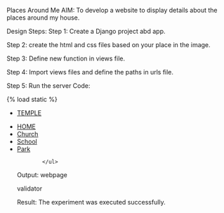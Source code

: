 Places Around Me
AIM:
To develop a website to display details about the places around my house.

Design Steps:
Step 1: Create a Django project abd app.

Step 2: create the html and css files based on your place in the image.

Step 3: Define new function in views file.

Step 4: Import views files and define the paths in urls file.

Step 5: Run the server
Code:
<!DOCTYPE html>
{% load static %}
<html lang="en">
<head>
    <meta charset="UTF-8">
    <meta http-equiv="X-UA-Compatible" content="IE=edge">
    <meta name="viewport" content="width=device-width, initial-scale=1.0">
    <title>www.map.com</title>
    <link rel="stylesheet" href=static/css/map.css>
    <style>
        body{
             background:url('static/images/map.png');
             background-repeat:no-repeat;
             background-attachment: fixed;
        }
    </style>
</head>
<body>
    <ul>
   <a href="temple.html"> <li  id="temple">TEMPLE</li> </a>
    
   <a href="home.html">    <li id="home">HOME</h3> </li></a>
    <a href="church.html">   <li  id="church">Church</h3> </li></a>
    <a href="school.html">   <li  id="school">School</h3> </li></a>
    <a href="park.html">   <li  id="park">Park</h3> </li></a>
            
            </ul> 

   
    
</body>
</html>

Output:
webpage

validator

Result:
The experiment was executed successfully.

